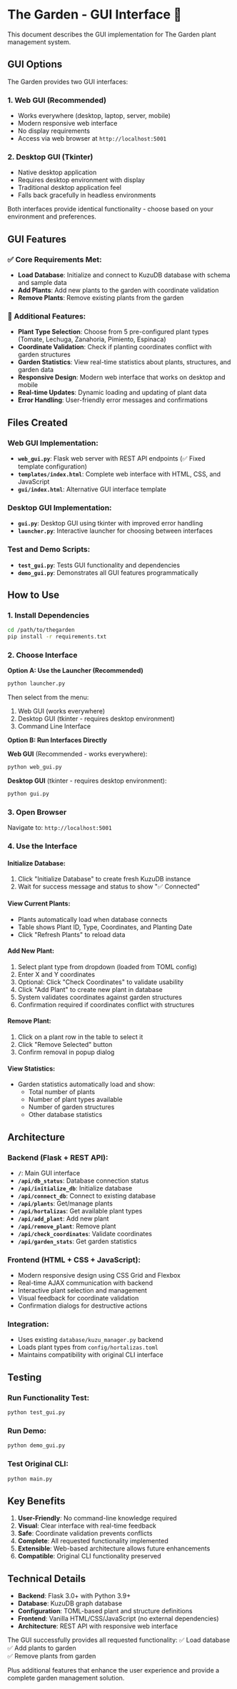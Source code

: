 # The Garden - GUI Interface 🌱

This document describes the GUI implementation for The Garden plant management system.

## GUI Options

The Garden provides two GUI interfaces:

### 1. **Web GUI** (Recommended)
- Works everywhere (desktop, laptop, server, mobile)
- Modern responsive web interface
- No display requirements
- Access via web browser at `http://localhost:5001`

### 2. **Desktop GUI** (Tkinter)
- Native desktop application
- Requires desktop environment with display
- Traditional desktop application feel
- Falls back gracefully in headless environments

Both interfaces provide identical functionality - choose based on your environment and preferences.

## GUI Features

### ✅ Core Requirements Met:
- **Load Database**: Initialize and connect to KuzuDB database with schema and sample data
- **Add Plants**: Add new plants to the garden with coordinate validation
- **Remove Plants**: Remove existing plants from the garden

### 🌟 Additional Features:
- **Plant Type Selection**: Choose from 5 pre-configured plant types (Tomate, Lechuga, Zanahoria, Pimiento, Espinaca)
- **Coordinate Validation**: Check if planting coordinates conflict with garden structures
- **Garden Statistics**: View real-time statistics about plants, structures, and garden data
- **Responsive Design**: Modern web interface that works on desktop and mobile
- **Real-time Updates**: Dynamic loading and updating of plant data
- **Error Handling**: User-friendly error messages and confirmations

## Files Created

### Web GUI Implementation:
- **`web_gui.py`**: Flask web server with REST API endpoints (✅ Fixed template configuration)
- **`templates/index.html`**: Complete web interface with HTML, CSS, and JavaScript  
- **`gui/index.html`**: Alternative GUI interface template

### Desktop GUI Implementation:
- **`gui.py`**: Desktop GUI using tkinter with improved error handling
- **`launcher.py`**: Interactive launcher for choosing between interfaces

### Test and Demo Scripts:
- **`test_gui.py`**: Tests GUI functionality and dependencies
- **`demo_gui.py`**: Demonstrates all GUI features programmatically

## How to Use

### 1. Install Dependencies
```bash
cd /path/to/thegarden
pip install -r requirements.txt
```

### 2. Choose Interface

**Option A: Use the Launcher (Recommended)**
```bash
python launcher.py
```
Then select from the menu:
1. Web GUI (works everywhere)
2. Desktop GUI (tkinter - requires desktop environment)
3. Command Line Interface

**Option B: Run Interfaces Directly**

**Web GUI** (Recommended - works everywhere):
```bash
python web_gui.py
```

**Desktop GUI** (tkinter - requires desktop environment):
```bash
python gui.py
```

### 3. Open Browser
Navigate to: `http://localhost:5001`

### 4. Use the Interface

#### Initialize Database:
1. Click "Initialize Database" to create fresh KuzuDB instance
2. Wait for success message and status to show "✅ Connected"

#### View Current Plants:
- Plants automatically load when database connects
- Table shows Plant ID, Type, Coordinates, and Planting Date
- Click "Refresh Plants" to reload data

#### Add New Plant:
1. Select plant type from dropdown (loaded from TOML config)
2. Enter X and Y coordinates
3. Optional: Click "Check Coordinates" to validate usability
4. Click "Add Plant" to create new plant in database
5. System validates coordinates against garden structures
6. Confirmation required if coordinates conflict with structures

#### Remove Plant:
1. Click on a plant row in the table to select it
2. Click "Remove Selected" button
3. Confirm removal in popup dialog

#### View Statistics:
- Garden statistics automatically load and show:
  - Total number of plants
  - Number of plant types available
  - Number of garden structures
  - Other database statistics

## Architecture

### Backend (Flask + REST API):
- **`/`**: Main GUI interface
- **`/api/db_status`**: Database connection status  
- **`/api/initialize_db`**: Initialize database
- **`/api/connect_db`**: Connect to existing database
- **`/api/plants`**: Get/manage plants
- **`/api/hortalizas`**: Get available plant types
- **`/api/add_plant`**: Add new plant
- **`/api/remove_plant`**: Remove plant
- **`/api/check_coordinates`**: Validate coordinates
- **`/api/garden_stats`**: Get garden statistics

### Frontend (HTML + CSS + JavaScript):
- Modern responsive design using CSS Grid and Flexbox
- Real-time AJAX communication with backend
- Interactive plant selection and management
- Visual feedback for coordinate validation
- Confirmation dialogs for destructive actions

### Integration:
- Uses existing `database/kuzu_manager.py` backend
- Loads plant types from `config/hortalizas.toml`
- Maintains compatibility with original CLI interface

## Testing

### Run Functionality Test:
```bash
python test_gui.py
```

### Run Demo:
```bash
python demo_gui.py
```

### Test Original CLI:
```bash
python main.py
```

## Key Benefits

1. **User-Friendly**: No command-line knowledge required
2. **Visual**: Clear interface with real-time feedback
3. **Safe**: Coordinate validation prevents conflicts
4. **Complete**: All requested functionality implemented
5. **Extensible**: Web-based architecture allows future enhancements
6. **Compatible**: Original CLI functionality preserved

## Technical Details

- **Backend**: Flask 3.0+ with Python 3.9+
- **Database**: KuzuDB graph database
- **Configuration**: TOML-based plant and structure definitions  
- **Frontend**: Vanilla HTML/CSS/JavaScript (no external dependencies)
- **Architecture**: REST API with responsive web interface

The GUI successfully provides all requested functionality:
✅ Load database  
✅ Add plants to garden  
✅ Remove plants from garden

Plus additional features that enhance the user experience and provide a complete garden management solution.